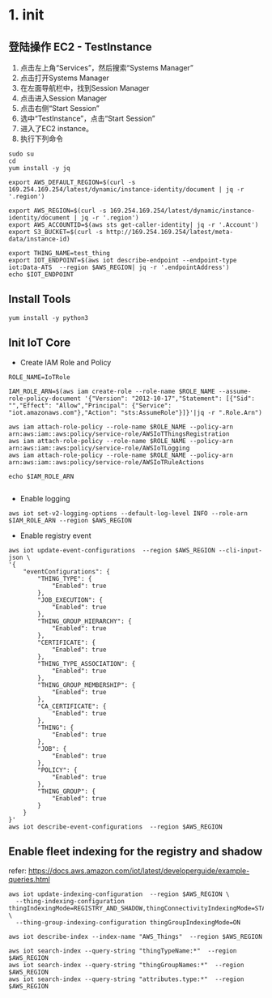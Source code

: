 
# 1. init

## 登陆操作 EC2 - TestInstance
1. 点击左上角“Services”，然后搜索“Systems Manager”
2. 点击打开Systems Manager
3. 在左面导航栏中，找到Session Manager
4. 点击进入Session Manager
5. 点击右侧“Start Session”
6. 选中“TestInstance”，点击“Start Session”
7. 进入了EC2 instance。
8. 执行下列命令
```
sudo su
cd
yum install -y jq

export AWS_DEFAULT_REGION=$(curl -s 169.254.169.254/latest/dynamic/instance-identity/document | jq -r '.region')

export AWS_REGION=$(curl -s 169.254.169.254/latest/dynamic/instance-identity/document | jq -r '.region')
export AWS_ACCOUNTID=$(aws sts get-caller-identity| jq -r '.Account')
export S3_BUCKET=$(curl -s http://169.254.169.254/latest/meta-data/instance-id)

export THING_NAME=test_thing
export IOT_ENDPOINT=$(aws iot describe-endpoint --endpoint-type iot:Data-ATS  --region $AWS_REGION| jq -r '.endpointAddress')
echo $IOT_ENDPOINT

```


## Install Tools
```
yum install -y python3
```

## Init IoT Core
- Create IAM Role and Policy
```
ROLE_NAME=IoTRole

IAM_ROLE_ARN=$(aws iam create-role --role-name $ROLE_NAME --assume-role-policy-document '{"Version": "2012-10-17","Statement": [{"Sid": "","Effect": "Allow","Principal": {"Service": "iot.amazonaws.com"},"Action": "sts:AssumeRole"}]}'|jq -r ".Role.Arn")

aws iam attach-role-policy --role-name $ROLE_NAME --policy-arn arn:aws:iam::aws:policy/service-role/AWSIoTThingsRegistration 
aws iam attach-role-policy --role-name $ROLE_NAME --policy-arn arn:aws:iam::aws:policy/service-role/AWSIoTLogging
aws iam attach-role-policy --role-name $ROLE_NAME --policy-arn arn:aws:iam::aws:policy/service-role/AWSIoTRuleActions

echo $IAM_ROLE_ARN


```

- Enable logging
```
aws iot set-v2-logging-options --default-log-level INFO --role-arn $IAM_ROLE_ARN --region $AWS_REGION
```
- Enable registry event
```
aws iot update-event-configurations  --region $AWS_REGION --cli-input-json \
'{
    "eventConfigurations": {
        "THING_TYPE": {
            "Enabled": true
        },
        "JOB_EXECUTION": {
            "Enabled": true
        },
        "THING_GROUP_HIERARCHY": {
            "Enabled": true
        },
        "CERTIFICATE": {
            "Enabled": true
        },
        "THING_TYPE_ASSOCIATION": {
            "Enabled": true
        },
        "THING_GROUP_MEMBERSHIP": {
            "Enabled": true
        },
        "CA_CERTIFICATE": {
            "Enabled": true
        },
        "THING": {
            "Enabled": true
        },
        "JOB": {
            "Enabled": true
        },
        "POLICY": {
            "Enabled": true
        },
        "THING_GROUP": {
            "Enabled": true
        }
    }
}'
aws iot describe-event-configurations  --region $AWS_REGION
```

## Enable fleet indexing for the registry and shadow
refer: https://docs.aws.amazon.com/iot/latest/developerguide/example-queries.html
```
aws iot update-indexing-configuration  --region $AWS_REGION \
  --thing-indexing-configuration thingIndexingMode=REGISTRY_AND_SHADOW,thingConnectivityIndexingMode=STATUS \
  --thing-group-indexing-configuration thingGroupIndexingMode=ON

aws iot describe-index --index-name "AWS_Things"  --region $AWS_REGION

aws iot search-index --query-string "thingTypeName:*"  --region $AWS_REGION
aws iot search-index --query-string "thingGroupNames:*"  --region $AWS_REGION
aws iot search-index --query-string "attributes.type:*"  --region $AWS_REGION
```

